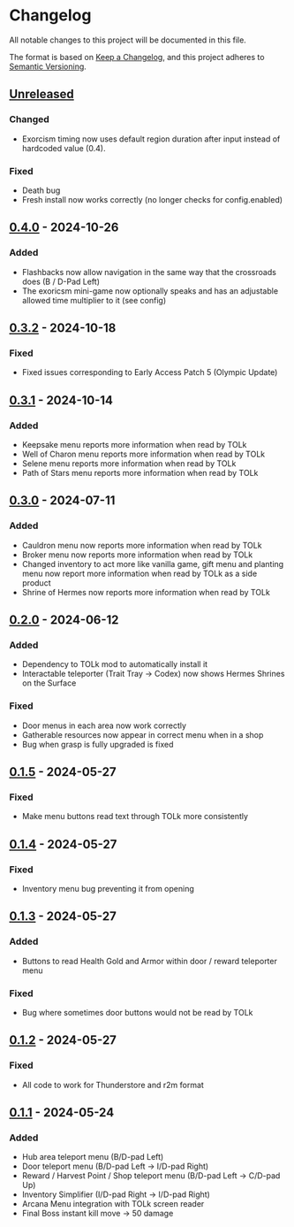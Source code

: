 # Changelog

All notable changes to this project will be documented in this file.

The format is based on [Keep a Changelog](https://keepachangelog.com/en/1.1.0/),
and this project adheres to [Semantic Versioning](https://semver.org/spec/v2.0.0.html).

## [Unreleased]

### Changed
- Exorcism timing now uses default region duration after input instead of hardcoded value (0.4).

### Fixed
- Death bug
- Fresh install now works correctly (no longer checks for config.enabled)

## [0.4.0] - 2024-10-26

### Added

- Flashbacks now allow navigation in the same way that the crossroads does (B / D-Pad Left)
- The exoricsm mini-game now optionally speaks and has an adjustable allowed time multiplier to it (see config)

## [0.3.2] - 2024-10-18

### Fixed

- Fixed issues corresponding to Early Access Patch 5 (Olympic Update)

## [0.3.1] - 2024-10-14

### Added

- Keepsake menu reports more information when read by TOLk
- Well of Charon menu reports more information when read by TOLk
- Selene menu reports more information when read by TOLk
- Path of Stars menu reports more information when read by TOLk

## [0.3.0] - 2024-07-11

### Added

- Cauldron menu now reports more information when read by TOLk
- Broker menu now reports more information when read by TOLk
- Changed inventory to act more like vanilla game, gift menu and planting menu now report more information when read by TOLk as a side product 
- Shrine of Hermes now reports more information when read by TOLk

## [0.2.0] - 2024-06-12

### Added

- Dependency to TOLk mod to automatically install it
- Interactable teleporter (Trait Tray -> Codex) now shows Hermes Shrines on the Surface

### Fixed

- Door menus in each area now work correctly
- Gatherable resources now appear in correct menu when in a shop
- Bug when grasp is fully upgraded is fixed

## [0.1.5] - 2024-05-27

### Fixed

- Make menu buttons read text through TOLk more consistently

## [0.1.4] - 2024-05-27

### Fixed

- Inventory menu bug preventing it from opening

## [0.1.3] - 2024-05-27

### Added

- Buttons to read Health Gold and Armor within door / reward teleporter menu

### Fixed

- Bug where sometimes door buttons would not be read by TOLk

## [0.1.2] - 2024-05-27

### Fixed

- All code to work for Thunderstore and r2m format

## [0.1.1] - 2024-05-24

### Added

- Hub area teleport menu (B/D-pad Left)
- Door teleport menu (B/D-pad Left -> I/D-pad Right)
- Reward / Harvest Point / Shop teleport menu (B/D-pad Left -> C/D-pad Up)
- Inventory Simplifier (I/D-pad Right -> I/D-pad Right)
- Arcana Menu integration with TOLk screen reader
- Final Boss instant kill move -> 50 damage

[unreleased]: https://github.com/erumi321/Hades2BlindAccessibility/compare/0.4.0...HEAD
[0.4.0]: https://github.com/erumi321/Hades2BlindAccessibility/compare/0.3.2...0.4.0
[0.3.2]: https://github.com/erumi321/Hades2BlindAccessibility/compare/0.3.1...0.3.2
[0.3.1]: https://github.com/erumi321/Hades2BlindAccessibility/compare/0.3.0...0.3.1
[0.3.0]: https://github.com/erumi321/Hades2BlindAccessibility/compare/0.2.0...0.3.0
[0.2.0]: https://github.com/erumi321/Hades2BlindAccessibility/compare/0.1.5...0.2.0
[0.1.5]: https://github.com/erumi321/Hades2BlindAccessibility/compare/0.1.4...0.1.5
[0.1.4]: https://github.com/erumi321/Hades2BlindAccessibility/compare/0.1.3...0.1.4
[0.1.3]: https://github.com/erumi321/Hades2BlindAccessibility/compare/0.1.2...0.1.3
[0.1.2]: https://github.com/erumi321/Hades2BlindAccessibility/compare/0.1.1...0.1.2
[0.1.1]: https://github.com/erumi321/Hades2BlindAccessibility/compare/9fda26758c61c5dcb971b5c0f3e34c89c09ef8a1...0.1.1

